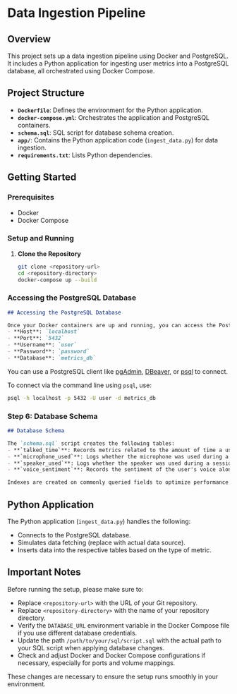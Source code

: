 # Data Ingestion Pipeline

## Overview
This project sets up a data ingestion pipeline using Docker and PostgreSQL. It includes a Python application for ingesting user metrics into a PostgreSQL database, all orchestrated using Docker Compose.

## Project Structure
- **`Dockerfile`**: Defines the environment for the Python application.
- **`docker-compose.yml`**: Orchestrates the application and PostgreSQL containers.
- **`schema.sql`**: SQL script for database schema creation.
- **`app/`**: Contains the Python application code (`ingest_data.py`) for data ingestion.
- **`requirements.txt`**: Lists Python dependencies.


## Getting Started

### Prerequisites
- Docker
- Docker Compose

### Setup and Running
1. **Clone the Repository**
   ```bash
   git clone <repository-url>
   cd <repository-directory>
   docker-compose up --build


### Accessing the PostgreSQL Database

```markdown
## Accessing the PostgreSQL Database

Once your Docker containers are up and running, you can access the PostgreSQL database using the following details:
- **Host**: `localhost`
- **Port**: `5432`
- **Username**: `user`
- **Password**: `password`
- **Database**: `metrics_db`
```


You can use a PostgreSQL client like [pgAdmin](https://www.pgadmin.org/), [DBeaver](https://dbeaver.io/), or [psql](https://www.postgresql.org/docs/current/app-psql.html) to connect.

To connect via the command line using `psql`, use:
   ```bash
   psql -h localhost -p 5432 -U user -d metrics_db
   ```



### Step 6: Database Schema

   ```markdown
## Database Schema

The `schema.sql` script creates the following tables:
- **`talked_time`**: Records metrics related to the amount of time a user has spoken.
- **`microphone_used`**: Logs whether the microphone was used during a session.
- **`speaker_used`**: Logs whether the speaker was used during a session.
- **`voice_sentiment`**: Records the sentiment of the user's voice along with a confidence score.

Indexes are created on commonly queried fields to optimize performance.
```


## Python Application

The Python application (`ingest_data.py`) handles the following:
- Connects to the PostgreSQL database.
- Simulates data fetching (replace with actual data source).
- Inserts data into the respective tables based on the type of metric.


## Important Notes

Before running the setup, please make sure to:

- Replace `<repository-url>` with the URL of your Git repository.
- Replace `<repository-directory>` with the name of your repository directory.
- Verify the `DATABASE_URL` environment variable in the Docker Compose file if you use different database credentials.
- Update the path `/path/to/your/sql/script.sql` with the actual path to your SQL script when applying database changes.
- Check and adjust Docker and Docker Compose configurations if necessary, especially for ports and volume mappings.

These changes are necessary to ensure the setup runs smoothly in your environment.
